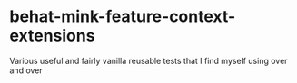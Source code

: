 # behat-mink-feature-context-extensions
Various useful and fairly vanilla reusable tests that I find myself using over and over
